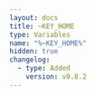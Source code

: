 ```yaml
---
layout: docs
title: ~KEY_HOME
type: Variables
name: "%~KEY_HOME%"
hidden: true
changelog:
  - type: Added
    version: v0.8.2
---
```


